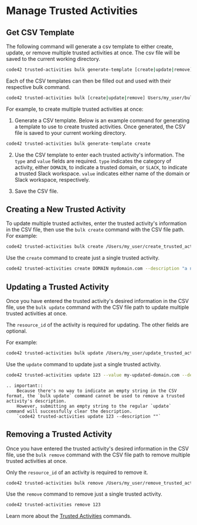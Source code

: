 # Manage Trusted Activities

## Get CSV Template

The following command will generate a csv template to either create, update, or remove multiple trusted activities at once.  The csv file will be saved to the current working directory.
```bash
code42 trusted-activities bulk generate-template [create|update|remove]
```

Each of the CSV templates can then be filled out and used with their respective bulk command. 
```bash
code42 trusted-activities bulk [create|update|remove] Users/my_user/bulk-command.csv
```


For example, to create multiple trusted activities at once:

1. Generate a CSV template. Below is an example command for generating a template to use to create trusted activities. Once generated, the CSV file is saved to your current working directory.

```bash
code42 trusted-activities bulk generate-template create
```

2. Use the CSV template to enter each trusted activity's information. 
   The `type` and `value` fields are required. `type` indicates the category of activity, either `DOMAIN`, to indicate a trusted domain, or `SLACK`, to indicate a trusted Slack workspace.
   `value` indicates either name of the domain or Slack workspace, respectively.

3. Save the CSV file.

## Creating a New Trusted Activity

To update multiple trusted activites, enter the trusted activity's information in the CSV file, then use the `bulk create` command with the CSV file path. For example:

```bash
code42 trusted-activities bulk create /Users/my_user/create_trusted_activities.csv
```

Use the `create` command to create just a single trusted activity.
```bash
code42 trusted-activities create DOMAIN mydomain.com --description "a new trusted activity"
```

## Updating a Trusted Activity

Once you have entered the trusted activity's desired information in the CSV file, use the `bulk update` command with the CSV file path to
update multiple trusted activities at once. 

The `resource_id` of the activity is required for updating.  The other fields are optional.

For example:

```bash
code42 trusted-activities bulk update /Users/my_user/update_trusted_activities.csv
```

Use the `update` command to update just a single trusted activity.
```bash
code42 trusted-activities update 123 --value my-updated-domain.com --description "an updated trusted activity"
```

```eval_rst
.. important::
    Because there's no way to indicate an empty string in the CSV format, the `bulk update` command cannot be used to remove a trusted activity's description.  
    However, submitting an empty string to the regular `update` command will successfully clear the description.
    `code42 trusted-activities update 123 --description ""`
```


## Removing a Trusted Activity

Once you have entered the trusted activity's desired information in the CSV file, use the `bulk remove` command with the CSV file path to
remove multiple trusted activities at once.  

Only the `resource_id` of an activity is required to remove it.

```bash
code42 trusted-activities bulk remove /Users/my_user/remove_trusted_activities.csv
```

Use the `remove` command to remove just a single trusted activity.

```bash
code42 trusted-activities remove 123
```

Learn more about the [Trusted Activities](../commands/highriskemployee.md) commands.
